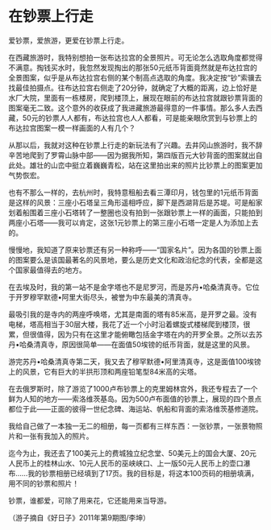 # 在钞票上行走

爱钞票，爱旅游，更爱在钞票上行走。 

在西藏旅游时，我特别想拍一张布达拉宫的全景照片。可无论怎么选取角度都觉得不满意。掏钱买水时，我忽然发现掏出的那张50元纸币背面竟然就是布达拉宫的全景图案，似乎是从布达拉宫右侧的某个制高点选取的角度。我决定按“钞”索骥去找最佳拍摄点。往布达拉宫右侧走了20分钟，就确定了大概的距离，边上恰好是水厂大院，里面有一栋楼房，爬到楼顶上，展现在眼前的布达拉宫就跟钞票背面的图案毫无二致。这个意外的收获成了我进藏旅游最得意的一件事情。那么多人去西藏，50元的钞票人人都有，布达拉宫也人人都看，可是能亲眼欣赏到与钞票上的布达拉宫图案一模一样画面的人有几个？ 

从那以后，我就对这种在钞票上行走的新玩法有了兴趣。去井冈山旅游时，我不辞辛苦地爬到了罗霄山脉中部——因为据我所知，第四版百元大钞背面的图案就出自此处。雄壮的山峦中挺立着巍巍青松，站在这里拍出来的照片比钞票上的图案更加气势恢宏。 

也有不那么一样的，去杭州时，我特意租船去看三潭印月，钱包里的1元纸币背面是这样的风景：三座小石塔呈三角形遥相呼应，脚下是西湖背后是苏堤。可是船家划着船围着三座小石塔转了一整圈也没有拍到一张跟钞票上一样的画面，只能拍到两座小石塔——我可以肯定，这张1元钞票上的第三座小石塔一定是人为添加上去的。 

慢慢地，我知道了原来钞票还有另一种称呼——“国家名片”。因为各国的钞票上面的图案要么是该国最著名的风景地，要么是历史文化和政治纪念的代表，全都是这个国家最值得去的地方。 

在去埃及时，我的第一站不是金字塔也不是尼罗河，而是苏丹•哈桑清真寺。它位于开罗穆罕默德•阿里大街尽头，被誉为中东最美的清真寺。 

最吸引我的是寺内的两座呼唤塔，尤其是南面的塔有85米高，是开罗之最。没有电梯，塔高相当于30层大楼，我花了近一个小时沿着螺旋式楼梯爬到楼顶，很累，但很值得，因为只有在这里才能俯瞰包括金字塔在内的开罗全景。之所以去苏丹•哈桑清真寺，原因很简单——在面值50埃镑的纸币背面，就是这里的风景。 

游完苏丹•哈桑清真寺第二天，我又去了穆罕默德•阿里清真寺，这是面值100埃镑上的风景，它有巨大的半拱形顶和两座铅笔型84米高的尖塔。 

在去俄罗斯时，除了游览了1000卢布钞票上的克里姆林宫外，我还专程去了一个鲜为人知的地方——索洛维茨基岛。因为500卢布面值的钞票上，展现的四个景点都位于此——正面的彼得一世纪念碑、海运站、帆船和背面的索洛维茨基修道院。 

我给自己做了一本独一无二的相册，每一页都有三样东西：一张钞票，一张景物照片和一张有我加入的照片。 

迄今为止，我还去了100美元上的费城独立纪念堂、50美元上的国会大厦、20元人民币上的桂林山水、10元人民币的巫峡峡口、上一版50元人民币上的壶口瀑布……我的钞票相册已经填到了17页。我的目标是，将这本100页码的相册填满，用不同的钞票和照片！ 

钞票，谁都爱，可除了用来花，它还能用来当导游。 

（游子摘自《好日子》2011年第9期图/李坤）